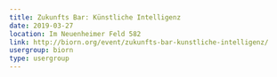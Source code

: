 ```yaml
---
title: Zukunfts Bar: Künstliche Intelligenz
date: 2019-03-27
location: Im Neuenheimer Feld 582
link: http://biorn.org/event/zukunfts-bar-kunstliche-intelligenz/
usergroup: biorn
type: usergroup
---
```

